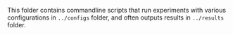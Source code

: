 This folder contains commandline scripts that run experiments with various configurations in `../configs` folder, and often outputs results in `../results` folder.
